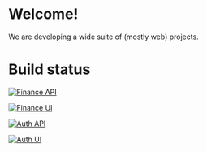 # Welcome!

We are developing a wide suite of (mostly web) projects.

# Build status

[![Finance API](https://github.com/targoninc/finance-api/actions/workflows/docker-image.yml/badge.svg)](https://github.com/targoninc/finance-api/actions/workflows/docker-image.yml)

[![Finance UI](https://github.com/targoninc/finance-ui/actions/workflows/docker-image.yml/badge.svg)](https://github.com/targoninc/finance-ui/actions/workflows/docker-image.yml)

[![Auth API](https://github.com/targoninc/auth-api/actions/workflows/docker-image.yml/badge.svg)](https://github.com/targoninc/auth-api/actions/workflows/docker-image.yml)

[![Auth UI](https://github.com/targoninc/auth-ui/actions/workflows/docker-image.yml/badge.svg)](https://github.com/targoninc/auth-ui/actions/workflows/docker-image.yml)
